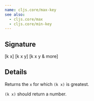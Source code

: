 ```yaml
---
name: cljs.core/max-key
see also:
  - cljs.core/max
  - cljs.core/min-key
---
```


## Signature
[k x]
[k x y]
[k x y & more]


## Details

Returns the `x` for which `(k x)` is greatest.

`(k x)` should return a number.
